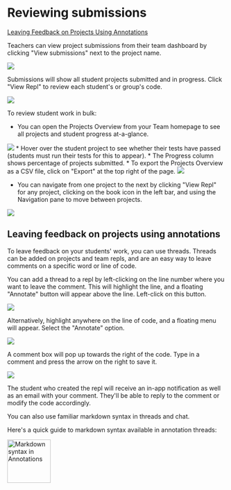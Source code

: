 # Reviewing submissions

[Leaving Feedback on Projects Using Annotations](#leaving-feedback-on-projects-using-annotations)

Teachers can view project submissions from their team dashboard by clicking "View submissions" next to the project name.

<img src="/images/teamsForEducation/project-list.png" />

Submissions will show all student projects submitted and in progress. Click "View Repl" to review each student's or group's code.

<img src="/images/teamsForEducation/project-submissions.png" />

To review student work in bulk: 
* You can open the Projects Overview from your Team homepage to see all projects and student progress at-a-glance. 
<img src="/images/teamsForEducation/project-overview.png" max-width="100px"/>
* Hover over the student project to see whether their tests have passed (students must run their tests for this to appear).
* The Progress column shows percentage of projects submitted.
* To export the Projects Overview as a CSV file, click on "Export" at the top right of the page.
<img src="/images/teamsForEducation/projects-overview-export.png" max-width="300px" />

* You can navigate from one project to the next by clicking "View Repl" for any project, clicking on the book icon in the left bar, and using the Navigation pane to move between projects. 
<img src="/images/teamsForEducation/project-review.png" max-width="200px" />

## Leaving feedback on projects using annotations

To leave feedback on your students' work, you can use threads. Threads can be added on projects and team repls, and are an easy way to leave comments on a specific word or line of code.

You can add a thread to a repl by left-clicking on the line number where you want to leave the comment. This will highlight the line, and a floating "Annotate" button will appear above the line. Left-click on this button.

![](/images/teamsForEducation/annotations-1.png)

Alternatively, highlight anywhere on the line of code, and a floating menu will appear. Select the "Annotate" option.

![](/images/teamsForEducation/annotations-2.png)

A comment box will pop up towards the right of the code. Type in a comment and press the arrow on the right to save it.

![](/images/teamsForEducation/annotation-made.png)

The student who created the repl will receive an in-app notification as well as an email with your comment. They'll be able to reply to the comment or modify the code accordingly.

You can also use familiar markdown syntax in threads and chat.

Here's a quick guide to markdown syntax available in annotation threads:

<img src="https://blog.replit.com/images/annotations/annotations-formatting-2.png" alt="Markdown syntax in Annotations" width="100"/>


